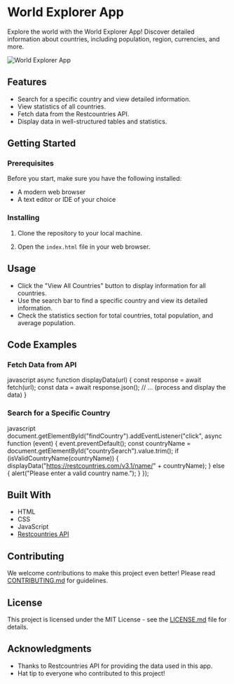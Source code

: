 # World Explorer App

Explore the world with the World Explorer App! Discover detailed information about countries, including population, region, currencies, and more.

![World Explorer App](link_to_your_app_image)

## Features

- Search for a specific country and view detailed information.
- View statistics of all countries.
- Fetch data from the Restcountries API.
- Display data in well-structured tables and statistics.

## Getting Started

### Prerequisites

Before you start, make sure you have the following installed:

- A modern web browser
- A text editor or IDE of your choice

### Installing

1. Clone the repository to your local machine.

2. Open the `index.html` file in your web browser.

## Usage

- Click the "View All Countries" button to display information for all countries.
- Use the search bar to find a specific country and view its detailed information.
- Check the statistics section for total countries, total population, and average population.

## Code Examples

### Fetch Data from API

javascript
async function displayData(url) {
    const response = await fetch(url);
    const data = await response.json();
    // ... (process and display the data)
}


### Search for a Specific Country

javascript
document.getElementById("findCountry").addEventListener("click", async function (event) {
    event.preventDefault();
    const countryName = document.getElementById("countrySearch").value.trim();
    if (isValidCountryName(countryName)) {
        displayData("https://restcountries.com/v3.1/name/" + countryName);
    } else {
        alert("Please enter a valid country name.");
    }
});


## Built With

- HTML
- CSS
- JavaScript
- [Restcountries API](https://restcountries.com/)

## Contributing

We welcome contributions to make this project even better! Please read [CONTRIBUTING.md](link_to_contributing_file) for guidelines.

## License

This project is licensed under the MIT License - see the [LICENSE.md](LICENSE.md) file for details.

## Acknowledgments

- Thanks to Restcountries API for providing the data used in this app.
- Hat tip to everyone who contributed to this project!
```
